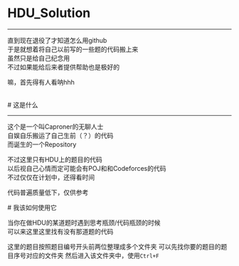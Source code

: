 # HDU_Solution
<hr>
<p>
  直到现在退役了才知道怎么用github<br>
  于是就想着将自己以前写的一些题的代码搬上来<br>
  虽然只是给自己纪念用<br>
  不过如果能给后来者提供帮助也是极好的
</p>
<p>
  嘛，首先得有人看呐hhh
</p>
<br>
# 这是什么
<hr>
<p>
  这个是一个叫Caproner的无聊人士<br>
  自娱自乐搬运了自己生前（？）的代码<br>
  而诞生的一个Repository
</p>
<p>
  不过这里只有HDU上的题目的代码<br>
  以后视自己心情而定可能会有POJ和和Codeforces的代码<br>
  不过仅仅在计划中，还得看时间<br>
<p>
  代码普遍质量低下，仅供参考
</p>
# 我该如何使用它
<p>
  当你在做HDU的某道题时遇到思考瓶颈/代码瓶颈的时候<br>
  可以来这里这里找有没有那道题的代码<br>
</p>
<p>
  这里的题目按照题目编号开头前两位整理成多个文件夹
  可以先找你要的题目的题目序号对应的文件夹
  然后进入该文件夹中，使用<code>Ctrl+F</code>
</p>
